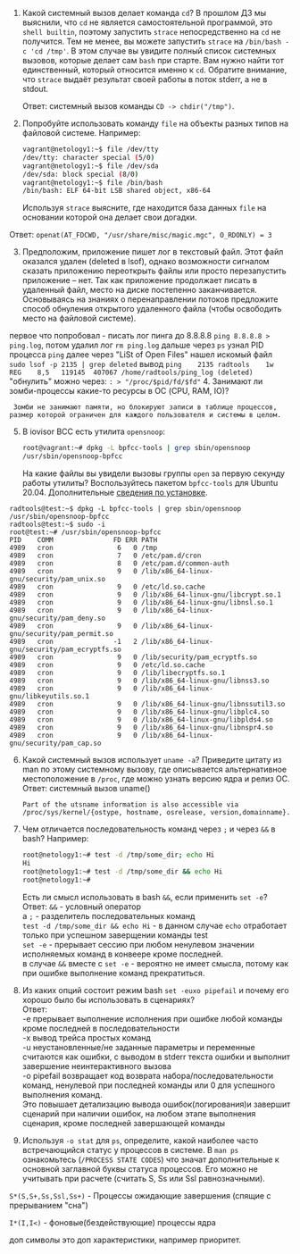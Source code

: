 
1. Какой системный вызов делает команда `cd`? В прошлом ДЗ мы выяснили, что `cd` не является самостоятельной  программой, это `shell builtin`, поэтому запустить `strace` непосредственно на `cd` не получится. Тем не менее, вы можете запустить `strace` на `/bin/bash -c 'cd /tmp'`. В этом случае вы увидите полный список системных вызовов, которые делает сам `bash` при старте. Вам нужно найти тот единственный, который относится именно к `cd`. Обратите внимание, что `strace` выдаёт результат своей работы в поток stderr, а не в stdout.

    Ответ:
    системный вызов команды `CD -> chdir("/tmp")`. 

2. Попробуйте использовать команду `file` на объекты разных типов на файловой системе. Например:
    ```bash
    vagrant@netology1:~$ file /dev/tty
    /dev/tty: character special (5/0)
    vagrant@netology1:~$ file /dev/sda
    /dev/sda: block special (8/0)
    vagrant@netology1:~$ file /bin/bash
    /bin/bash: ELF 64-bit LSB shared object, x86-64
    ```
    Используя `strace` выясните, где находится база данных `file` на основании которой она делает свои догадки.
    
Ответ:
    `openat(AT_FDCWD, "/usr/share/misc/magic.mgc", O_RDONLY) = 3`
    
3. Предположим, приложение пишет лог в текстовый файл. Этот файл оказался удален (deleted в lsof), однако возможности сигналом сказать приложению переоткрыть файлы или просто перезапустить приложение – нет. Так как приложение продолжает писать в удаленный файл, место на диске постепенно заканчивается. Основываясь на знаниях о перенаправлении потоков предложите способ обнуления открытого удаленного файла (чтобы освободить место на файловой системе).  

первое что попробовал - писать лог пинга до 8.8.8.8 `ping 8.8.8.8 > ping.log`,  потом удалил лог `rm ping.log`
дальше через `ps` узнал PID процесса `ping`
далее через "LiSt of Open Files" нашел искомый файл ` sudo lsof -p 2135 | grep deleted`
вывод `ping    2135 radtools    1w   REG    8,5   119145  407067 /home/radtools/ping_log (deleted)`  
"обнулить" можно через: `: > "/proc/$pid/fd/$fd"`
4. Занимают ли зомби-процессы какие-то ресурсы в ОС (CPU, RAM, IO)?

     Зомби не занимают памяти, но блокируют записи в таблице процессов, размер которой ограничен для каждого пользователя и системы в целом.

5. В iovisor BCC есть утилита `opensnoop`:
    ```bash
    root@vagrant:~# dpkg -L bpfcc-tools | grep sbin/opensnoop
    /usr/sbin/opensnoop-bpfcc
    ```
    На какие файлы вы увидели вызовы группы `open` за первую секунду работы утилиты? Воспользуйтесь пакетом `bpfcc-tools` для Ubuntu 20.04. Дополнительные [сведения по установке](https://github.com/iovisor/bcc/blob/master/INSTALL.md).
```    
radtools@test:~$ dpkg -L bpfcc-tools | grep sbin/opensnoop  
/usr/sbin/opensnoop-bpfcc  
radtools@test:~$ sudo -i  
root@test:~# /usr/sbin/opensnoop-bpfcc  
PID    COMM               FD ERR PATH  
4989   cron                6   0 /tmp  
4989   cron                7   0 /etc/pam.d/cron  
4989   cron                8   0 /etc/pam.d/common-auth  
4989   cron                9   0 /lib/x86_64-linux-gnu/security/pam_unix.so  
4989   cron                9   0 /etc/ld.so.cache  
4989   cron                9   0 /lib/x86_64-linux-gnu/libcrypt.so.1  
4989   cron                9   0 /lib/x86_64-linux-gnu/libnsl.so.1  
4989   cron                9   0 /lib/x86_64-linux-gnu/security/pam_deny.so  
4989   cron                9   0 /lib/x86_64-linux-gnu/security/pam_permit.so  
4989   cron               -1   2 /lib/x86_64-linux-gnu/security/pam_ecryptfs.so  
4989   cron                9   0 /lib/security/pam_ecryptfs.so  
4989   cron                9   0 /etc/ld.so.cache  
4989   cron                9   0 /lib/libecryptfs.so.1  
4989   cron                9   0 /lib/x86_64-linux-gnu/libnss3.so  
4989   cron                9   0 /lib/x86_64-linux-gnu/libkeyutils.so.1  
4989   cron                9   0 /lib/x86_64-linux-gnu/libnssutil3.so  
4989   cron                9   0 /lib/x86_64-linux-gnu/libplc4.so  
4989   cron                9   0 /lib/x86_64-linux-gnu/libplds4.so  
4989   cron                9   0 /lib/x86_64-linux-gnu/libnspr4.so  
4989   cron                9   0 /lib/x86_64-linux-gnu/security/pam_cap.so  
```
    
    
6. Какой системный вызов использует `uname -a`? Приведите цитату из man по этому системному вызову, где описывается альтернативное местоположение в `/proc`, где можно узнать версию ядра и релиз ОС.
Ответ: 
      системный вызов uname()
     ```
     Part of the utsname information is also accessible via  
     /proc/sys/kernel/{ostype, hostname, osrelease, version,domainname}.
     ```


7. Чем отличается последовательность команд через `;` и через `&&` в bash? Например:
    ```bash
    root@netology1:~# test -d /tmp/some_dir; echo Hi
    Hi
    root@netology1:~# test -d /tmp/some_dir && echo Hi
    root@netology1:~#
    ```
    Есть ли смысл использовать в bash `&&`, если применить `set -e`? 
Ответ:
   `&&` -  условный оператор <br>
    а `;`  - разделитель последовательных команд <br>
    `test -d /tmp/some_dir && echo Hi` - в данном случае `echo`  отработает только при успешном заверщении команды test <br>
    `set -e` - прерывает сессию при любом ненулевом значении исполняемых команд в конвеере кроме последней. <br>
     в случае `&&`  вместе с `set -e` - вероятно не имеет смысла, потому как при ошибке выполнение команд прекратиться. 
    
8. Из каких опций состоит режим bash `set -euxo pipefail` и почему его хорошо было бы использовать в сценариях?<br>
Ответ:<br>
-e прерывает выполнение исполнения при ошибке любой команды кроме последней в последовательности<br>
-x вывод трейса простых команд<br>
-u неустановленные/не заданные параметры и переменные считаются как ошибки, с выводом в stderr текста ошибки и выполнит завершение неинтерактивного вызова<br>
-o pipefail возвращает код возврата набора/последовательности команд, ненулевой при последней команды или 0 для успешного выполнения команд.<br>
Это повышает детализацию вывода ошибок(логирования)и завершит сценарий при наличии ошибок, на любом этапе выполнения сценария, кроме последней завершающей команды
9. Используя `-o stat` для `ps`, определите, какой наиболее часто встречающийся статус у процессов в системе. В `man ps` ознакомьтесь (`/PROCESS STATE CODES`) что значат дополнительные к основной заглавной буквы статуса процессов. Его можно не учитывать при расчете (считать S, Ss или Ssl равнозначными).
 
`S*(S,S+,Ss,Ssl,Ss+)` - Процессы ожидающие завершения (спящие с прерыванием "сна")

`I*(I,I<)` - фоновые(бездействующие) процессы ядра

доп символы это доп характеристики, например приоритет.


